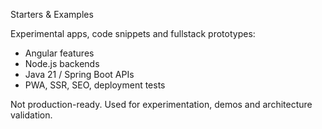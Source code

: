 Starters & Examples

Experimental apps, code snippets and fullstack prototypes:
- Angular features
- Node.js backends
- Java 21 / Spring Boot APIs
- PWA, SSR, SEO, deployment tests

Not production-ready. Used for experimentation, demos and architecture validation.
